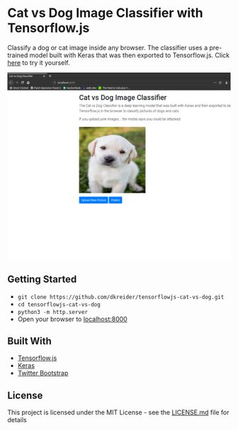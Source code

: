 # Cat vs Dog Image Classifier with Tensorflow.js
Classify a dog or cat image inside any browser. The classifier uses a pre-trained model built with Keras that was then exported to Tensorflow.js. Click [here](https://cat-vs-dogs-3afcc.firebaseapp.com/) to try it yourself.

![](img/cat-vs-dog-classifier.png) 

## Getting Started
- `git clone https://github.com/dkreider/tensorflowjs-cat-vs-dog.git `
- `cd tensorflowjs-cat-vs-dog`
- `python3 -m http.server`
- Open your browser to [localhost:8000](http://localhost:8000/)

## Built With

* [Tensorflow.js](https://www.tensorflow.org/js)
* [Keras](https://www.tensorflow.org/guide/keras)
* [Twitter Bootstrap](http://getbootstrap.com/)


## License

This project is licensed under the MIT License - see the [LICENSE.md](LICENSE.md) file for details

